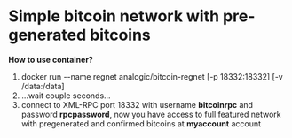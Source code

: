 Simple bitcoin network with pre-generated bitcoins
==================================================

**How to use container?**

1. docker run --name regnet analogic/bitcoin-regnet [-p 18332:18332] [-v /data:/data]
2. ...wait couple seconds...
3. connect to XML-RPC port 18332 with username **bitcoinrpc** and password **rpcpassword**, now you have access to full featured network with pregenerated and confirmed bitcoins at **myaccount** account
